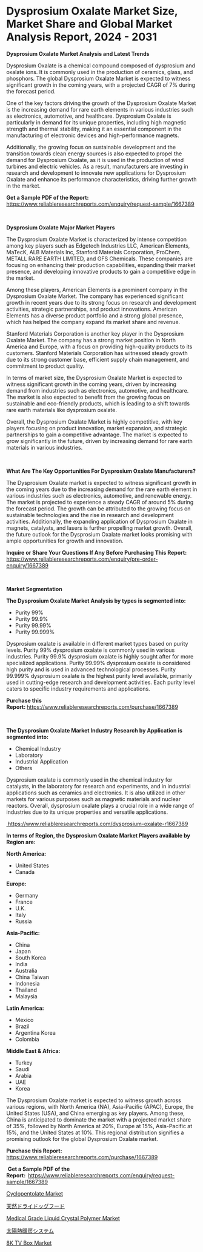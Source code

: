 <p><h1>Dysprosium Oxalate Market Size, Market Share and Global Market Analysis Report, 2024 - 2031</h1></p><p><strong>Dysprosium Oxalate Market Analysis and Latest Trends</strong></p>
<p><p>Dysprosium Oxalate is a chemical compound composed of dysprosium and oxalate ions. It is commonly used in the production of ceramics, glass, and phosphors. The global Dysprosium Oxalate Market is expected to witness significant growth in the coming years, with a projected CAGR of 7% during the forecast period. </p><p>One of the key factors driving the growth of the Dysprosium Oxalate Market is the increasing demand for rare earth elements in various industries such as electronics, automotive, and healthcare. Dysprosium Oxalate is particularly in demand for its unique properties, including high magnetic strength and thermal stability, making it an essential component in the manufacturing of electronic devices and high-performance magnets.</p><p>Additionally, the growing focus on sustainable development and the transition towards clean energy sources is also expected to propel the demand for Dysprosium Oxalate, as it is used in the production of wind turbines and electric vehicles. As a result, manufacturers are investing in research and development to innovate new applications for Dysprosium Oxalate and enhance its performance characteristics, driving further growth in the market.</p></p>
<p><strong>Get a Sample PDF of the Report:&nbsp;</strong> <a href="https://www.reliableresearchreports.com/enquiry/request-sample/1667389">https://www.reliableresearchreports.com/enquiry/request-sample/1667389</a></p>
<p>&nbsp;</p>
<p><strong>Dysprosium Oxalate Major Market Players</strong></p>
<p><p>The Dysprosium Oxalate Market is characterized by intense competition among key players such as Edgetech Industries LLC, American Elements, MaTecK, ALB Materials Inc, Stanford Materials Corporation, ProChem, METALL RARE EARTH LIMITED, and GFS Chemicals. These companies are focusing on enhancing their production capabilities, expanding their market presence, and developing innovative products to gain a competitive edge in the market.</p><p>Among these players, American Elements is a prominent company in the Dysprosium Oxalate Market. The company has experienced significant growth in recent years due to its strong focus on research and development activities, strategic partnerships, and product innovations. American Elements has a diverse product portfolio and a strong global presence, which has helped the company expand its market share and revenue.</p><p>Stanford Materials Corporation is another key player in the Dysprosium Oxalate Market. The company has a strong market position in North America and Europe, with a focus on providing high-quality products to its customers. Stanford Materials Corporation has witnessed steady growth due to its strong customer base, efficient supply chain management, and commitment to product quality.</p><p>In terms of market size, the Dysprosium Oxalate Market is expected to witness significant growth in the coming years, driven by increasing demand from industries such as electronics, automotive, and healthcare. The market is also expected to benefit from the growing focus on sustainable and eco-friendly products, which is leading to a shift towards rare earth materials like dysprosium oxalate.</p><p>Overall, the Dysprosium Oxalate Market is highly competitive, with key players focusing on product innovation, market expansion, and strategic partnerships to gain a competitive advantage. The market is expected to grow significantly in the future, driven by increasing demand for rare earth materials in various industries.</p></p>
<p>&nbsp;</p>
<p><strong>What Are The Key Opportunities For Dysprosium Oxalate Manufacturers?</strong></p>
<p><p>The Dysprosium Oxalate market is expected to witness significant growth in the coming years due to the increasing demand for the rare earth element in various industries such as electronics, automotive, and renewable energy. The market is projected to experience a steady CAGR of around 5% during the forecast period. The growth can be attributed to the growing focus on sustainable technologies and the rise in research and development activities. Additionally, the expanding application of Dysprosium Oxalate in magnets, catalysts, and lasers is further propelling market growth. Overall, the future outlook for the Dysprosium Oxalate market looks promising with ample opportunities for growth and innovation.</p></p>
<p><strong>Inquire or Share Your Questions If Any Before Purchasing This Report:</strong> <a href="https://www.reliableresearchreports.com/enquiry/pre-order-enquiry/1667389">https://www.reliableresearchreports.com/enquiry/pre-order-enquiry/1667389</a></p>
<p>&nbsp;</p>
<p><strong>Market Segmentation</strong></p>
<p><strong>The Dysprosium Oxalate Market Analysis by types is segmented into:</strong></p>
<p><ul><li>Purity 99%</li><li>Purity 99.9%</li><li>Purity 99.99%</li><li>Purity 99.999%</li></ul></p>
<p><p>Dysprosium oxalate is available in different market types based on purity levels. Purity 99% dysprosium oxalate is commonly used in various industries. Purity 99.9% dysprosium oxalate is highly sought after for more specialized applications. Purity 99.99% dysprosium oxalate is considered high purity and is used in advanced technological processes. Purity 99.999% dysprosium oxalate is the highest purity level available, primarily used in cutting-edge research and development activities. Each purity level caters to specific industry requirements and applications.</p></p>
<p><strong>Purchase this Report:&nbsp;</strong><a href="https://www.reliableresearchreports.com/purchase/1667389">https://www.reliableresearchreports.com/purchase/1667389</a></p>
<p>&nbsp;</p>
<p><strong>The Dysprosium Oxalate Market Industry Research by Application is segmented into:</strong></p>
<p><ul><li>Chemical Industry</li><li>Laboratory</li><li>Industrial Application</li><li>Others</li></ul></p>
<p><p>Dysprosium oxalate is commonly used in the chemical industry for catalysts, in the laboratory for research and experiments, and in industrial applications such as ceramics and electronics. It is also utilized in other markets for various purposes such as magnetic materials and nuclear reactors. Overall, dysprosium oxalate plays a crucial role in a wide range of industries due to its unique properties and versatile applications.</p></p>
<p><a href="https://www.reliableresearchreports.com/dysprosium-oxalate-r1667389">&nbsp;https://www.reliableresearchreports.com/dysprosium-oxalate-r1667389</a></p>
<p><strong>In terms of Region, the Dysprosium Oxalate Market Players available by Region are:</strong></p>
<p>
    <p> <strong> North America: </strong>
        <ul>
            <li>United States</li>
            <li>Canada</li>
        </ul>
        </p> 
    <p> <strong> Europe: </strong>
        <ul>
            <li>Germany</li>
            <li>France</li>
            <li>U.K.</li>
            <li>Italy</li>
            <li>Russia</li>
        </ul>
        </p> 
    <p> <strong> Asia-Pacific: </strong>
        <ul>
            <li>China</li>
            <li>Japan</li>
            <li>South Korea</li>
            <li>India</li>
            <li>Australia</li>
            <li>China Taiwan</li>
            <li>Indonesia</li>
            <li>Thailand</li>
            <li>Malaysia</li>
        </ul>
        </p> 
    <p> <strong> Latin America: </strong>
        <ul>
            <li>Mexico</li>
            <li>Brazil</li>
            <li>Argentina Korea</li>
            <li>Colombia</li>
        </ul>
        </p> 
    <p> <strong> Middle East & Africa: </strong>
        <ul>
            <li>Turkey</li>
            <li>Saudi</li>
            <li>Arabia</li>
            <li>UAE</li>
            <li>Korea</li>
        </ul>
    </p>
    </p>
<p><p>The Dysprosium Oxalate market is expected to witness growth across various regions, with North America (NA), Asia-Pacific (APAC), Europe, the United States (USA), and China emerging as key players. Among these, China is anticipated to dominate the market with a projected market share of 35%, followed by North America at 20%, Europe at 15%, Asia-Pacific at 15%, and the United States at 10%. This regional distribution signifies a promising outlook for the global Dysprosium Oxalate market.</p></p>
<p><strong>Purchase this Report: </strong><a href="https://www.reliableresearchreports.com/purchase/1667389">https://www.reliableresearchreports.com/purchase/1667389</a></p>
<p>&nbsp;<strong>Get a Sample PDF of the Report:&nbsp;&nbsp;</strong><a href="https://www.reliableresearchreports.com/enquiry/request-sample/1667389">https://www.reliableresearchreports.com/enquiry/request-sample/1667389</a></p>
<p><strong></strong></p>
<p><p><a href="https://www.linkedin.com/pulse/cyclopentolate-market-insight-trends-growth-forecasted-1ptae">Cyclopentolate Market</a></p><p><a href="https://github.com/kegley4963/Market-Research-Report-List-1/blob/main/400659757042.md">天然ドライドッグフード</a></p><p><a href="https://issuu.com/reportprime-2/docs/medical-grade-liquid-crystal-polymer-market-size-2">Medical Grade Liquid Crystal Polymer Market</a></p><p><a href="https://github.com/FrancoWeber2023/Market-Research-Report-List-1/blob/main/469708957043.md">太陽熱暖房システム</a></p><p><a href="https://www.linkedin.com/pulse/8k-tv-box-market-analysis-sze-forecasted-period-from-2024-ea93e">8K TV Box Market</a></p></p>